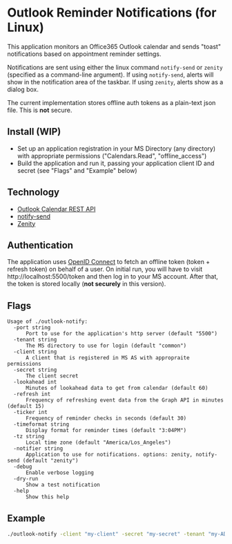 # Outlook Reminder Notifications (for Linux)

This application monitors an Office365 Outlook calendar and sends "toast" notifications based on appointment reminder settings.

Notifications are sent using either the linux command `notify-send` or `zenity` (specified as a command-line argument). If using `notify-send`, alerts will show in the notification area of the taskbar. If using `zenity`, alerts show as a dialog box.

The current implementation stores offline auth tokens as a plain-text json file. This is **not** secure.

## Install (WIP)

* Set up an application registration in your MS Directory (any directory) with appropriate permissions ("Calendars.Read", "offline_access")
* Build the application and run it, passing your application client ID and secret (see "Flags" and "Example" below)

## Technology

* [Outlook Calendar REST API](https://msdn.microsoft.com/en-us/office/office365/api/calendar-rest-operations)
* [notify-send](https://ss64.com/bash/notify-send.html)
* [Zenity](https://help.gnome.org/users/zenity/)

## Authentication

The application uses [OpenID Connect](https://openid.net/connect/) to fetch an offline token (token + refresh token) on behalf of a user. On initial run, you will have to visit http://localhost:5500/token and then log in to your MS account. After that, the token is stored locally (**not securely** in this version).

## Flags

```text
Usage of ./outlook-notify:
  -port string
      Port to use for the application's http server (default "5500")
  -tenant string
      The MS directory to use for login (default "common")
  -client string
      A client that is registered in MS AS with appropraite permissions
  -secret string
      The client secret
  -lookahead int
      Minutes of lookahead data to get from calendar (default 60)
  -refresh int
      Frequency of refreshing event data from the Graph API in minutes (default 15)
  -ticker int
      Frequency of reminder checks in seconds (default 30)
  -timeformat string
      Display format for reminder times (default "3:04PM")
  -tz string
      Local time zone (default "America/Los_Angeles")
  -notifier string
      Application to use for notifications. options: zenity, notify-send (default "zenity")
  -debug
      Enable verbose logging
  -dry-run
      Show a test notification
  -help
      Show this help
```

## Example

```bash
./outlook-notify -client "my-client" -secret "my-secret" -tenant "my-AD-tenant" -debug
```
